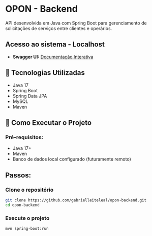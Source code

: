 # OPON - Backend

API desenvolvida em Java com Spring Boot para gerenciamento de solicitações de serviços entre clientes e operários.


## Acesso ao sistema - Localhost

- **Swagger UI:** [Documentação Interativa](http://localhost:8080/swagger-ui/index.html)

## 🔧 Tecnologias Utilizadas

- Java 17
- Spring Boot
- Spring Data JPA
- MySQL
- Maven

## 🚀 Como Executar o Projeto

### Pré-requisitos:
- Java 17+
- Maven
- Banco de dados local configurado (futuramente remoto)

## Passos:

### Clone o repositório
```bash
git clone https://github.com/gabrielleiteleal/opon-backend.git
cd opon-backend
```

### Execute o projeto
```bash
mvn spring-boot:run
